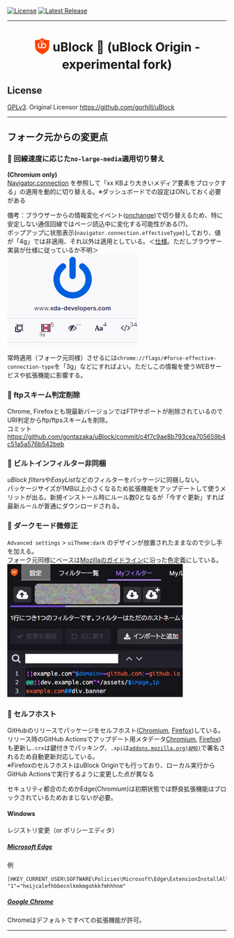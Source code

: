 [![License](https://img.shields.io/badge/License-GPLv3-blue.svg)](./LICENSE.txt)
[![Latest Release](https://img.shields.io/github/v/release/gontazaka/ublock?include_prereleases&label=Release)](https://github.com/gontazaka/uBlock/releases)

***

<h1 align="center">
<sub>
<img  src="./src/img/ublock.svg" height="38" width="38">
</sub>
uBlock 🦆 (uBlock Origin - experimental fork)
</h1>

## License

[GPLv3](./LICENSE.txt). Original Licensor <https://github.com/gorhill/uBlock>  

***

## フォーク元からの変更点

### 🦆 回線速度に応じた`no-large-media`適用切り替え

**(Chromium only)**  
[Navigator.connection](https://developer.mozilla.org/en-US/docs/Web/API/Navigator/connection) を参照して「xx KBより大きいメディア要素をブロックする」の適用を動的に切り替える。※ダッシュボードでの設定はONしておく必要がある

備考：ブラウザーからの情報変化イベント([onchange](https://developer.mozilla.org/en-US/docs/Web/API/NetworkInformation/onchange))で切り替えるため、特に安定しない通信回線ではページ読込中に変化する可能性がある(?)。  
ポップアップに状態表示(`navigator.connection.effectiveType`)しており、値が「4g」では非適用、それ以外は適用としている。＜[仕様](https://wicg.github.io/netinfo/#dfn-effective-connection-type)。ただしブラウザー実装が仕様に従っているか不明＞
![Popup Screenshot](./doc/img/effectiveyype.png)

常時適用（フォーク元同様）させるには`chrome://flags/#force-effective-connection-type`を「3g」などにすればよい。ただしこの情報を使うWEBサービスや拡張機能に影響する。  

### 🦆 ftpスキーム判定削除

Chrome, Firefoxとも現最新バージョンではFTPサポートが削除されているのでURI判定からftp/ftpsスキームを削除。  
コミット https://github.com/gontazaka/uBlock/commit/c4f7c9ae8b793cea705659b4c51a5a576b542beb

### 🦆 ビルトインフィルター非同梱

*uBlock filters*や*EasyList*などのフィルターをパッケージに同梱しない。  
パッケージサイズが1MB以上小さくなるため拡張機能をアップデートして使うメリットが出る。新規インストール時にルール数0となるが「今すぐ更新」すれば最新ルールが普通にダウンロードされる。  

### 🦆 ダークモード微修正

`Advanced settings` > `uiTheme:dark` のデザインが放置されたままなので少し手を加える。  
フォーク元同様にベースは[Mozillaのガイドライン](https://protocol.mozilla.org/fundamentals/color.html)に沿った色定義にしている。  
![Dark Mode Screenshot](./doc/img/dark-settings_3pf.webp)  

### 🦆 セルフホスト

GitHubのリリースでパッケージをセルフホスト([Chromium](https://docs.microsoft.com/ja-jp/deployedge/microsoft-edge-manage-extensions-webstore#distribute-a-privately-hosted-extension), [Firefox](https://extensionworkshop.com/documentation/publish/self-distribution/))している。  
リリース時のGitHub Actionsでアップデート用メタデータ[Chromium](https://github.com/gontazaka/uBlock/blob/meta/chromium/update.xml), [Firefox](https://github.com/gontazaka/uBlock/blob/meta/firefox/updates.json))も更新し`.crx`は鍵付きでパッキング、`.xpi`は[`addons.mozilla.org(AMO)`](https://addons.mozilla.org/firefox/)で署名されるため自動更新対応している。  
※FirefoxのセルフホストはuBlock Originでも行っており、ローカル実行からGitHub Actionsで実行するように変更した点が異なる

セキュリティ都合のためかEdge(Chromium)は初期状態では野良拡張機能はブロックされているためおまじないが必要。  

#### Windows
レジストリ変更（or ポリシーエディタ）  

##### [Microsoft Edge](https://docs.microsoft.com/deployedge/microsoft-edge-policies#extensioninstallallowlist)
例  
```
[HKEY_CURRENT_USER\SOFTWARE\Policies\Microsoft\Edge\ExtensionInstallAllowlist]
"1"="heijcalefhbbecnlkmkmgohkkfmhhhnm"
```

##### [Google Chrome](https://cloud.google.com/docs/chrome-enterprise/policies?policy=ExtensionInstallAllowlist)
Chromeはデフォルトですべての拡張機能が許可。  

***
